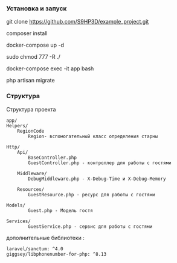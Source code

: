 ### Установка и запуск

git clone https://github.com/S9HP3D/example_project.git

composer install

docker-compose up -d

sudo chmod 777 -R ./

docker-compose exec -it app bash

php artisan migrate 


### Структура 
Структура проекта

	app/
	Helpers/
        RegionCode
            Region- вспомогательный класс определения старны 
			
	Http/
        Api/
            BaseController.php
            GuestController.php - контроллер для работы с гостями

        Middleware/
            DebugMiddleware.php - X-Debug-Time и X-Debug-Memory

        Resources/
            GuestResource.php - ресурс для работы с гостями

    Models/
            Guest.php - Модель гостя

    Services/
            GuestService.php - сервис для работы с гостями



дополнительные библиотеки :

	laravel/sanctum: ^4.0
	giggsey/libphonenumber-for-php: ^8.13
